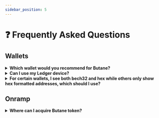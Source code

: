 ```yaml
---
sidebar_position: 5
---
```


# ❓ Frequently Asked Questions

## Wallets

<details>

<summary><b>Which wallet would you recommend for Butane?</b></summary>

There are many wallets to select from but the top wallets with the widest support is [Metamask](https://metamask.io/)
and [Keplr](https://www.keplr.app/). Butane is an EVM chain built on top of the Cosmos SDK and Metamask does not support
non EVM-specific assets while Keplr wallet does. Keplr wallet will soon support ERC-20.

</details>

<details>

<summary><b>Can I use my Ledger device?</b></summary>

Absolutely! Take a look at the [Ledger](./connect-your-wallet/keplr) for more information. Metamask,
Keplr, and WalletConnect all work with Ledger. Ledger setup will be required before engaging with the dApps and products on Butane.

</details>

<details>

<summary><b>For certain wallets, I see both bech32 and hex while others only show hex formatted addresses, which should
 I use?</b></summary>

The Butane network supports both formats: bech32 and hex. Other EVM peers and its ecosystem uses hex encoding while
Cosmos-native uses bech32 formatted addresses. Keplr is unique and the EVM-compatible chains shows both formats. If you
are sending tokens (via [IBC](https://status.bbcscan.io/)), you will use bech32 formatted addresses unless
the receiving chain support EVM (i.e. Ethermint-based chains). You can further details [here](./../protocol/concepts/accounts).

</details>

## Onramp

<details>

<summary><b>Where can I acquire Butane token?</b></summary>

There are several paths users can take to acquire Butane Token.

- Decentralized Exchanges: [Flamez](https://flamez.io/)
- [C14 Money](https://pay.c14.money/) is an onramp service
- [Testnet Faucet](https://faucet.bbcscan.io/) dispenses a small amount of testnet tokens

</details>

